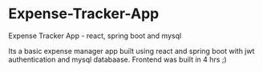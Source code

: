 # Expense-Tracker-App
Expense Tracker App - react, spring boot and mysql

Its a basic expense manager app built using react and spring boot with jwt authentication and mysql databaase.
Frontend was built in 4 hrs ;)
